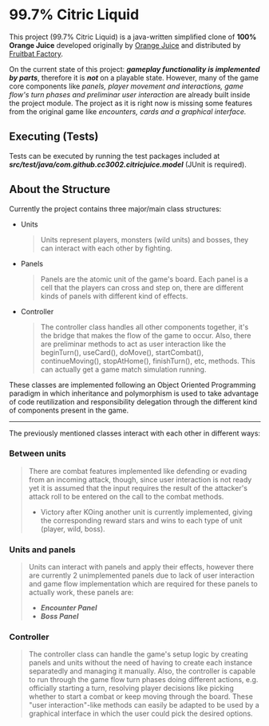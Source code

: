   
    
  
# 99.7% Citric Liquid  
  
    
This project (99.7% Citric Liquid) is a java-written simplified clone of **100% Orange Juice** developed originally by [Orange Juice](http://daidai.moo.jp/) and distributed by [Fruitbat Factory](https://fruitbatfactory.com/).  
  
    
  
On the current state of this project: ***gameplay functionality is implemented by parts***, therefore it is ***not*** on a playable state. However, many of the game core components like *panels, player movement and interactions, game flow's turn phases and preliminar user interaction* are already built inside the project module. The project as it is right now is missing some features from the original game like *encounters, cards and a graphical interface.*
  
  
## Executing (Tests)  
    
Tests can be executed by running the test packages included at _**src/test/java/com.github.cc3002.citricjuice.model**_ (JUnit is required).  
  
## About the Structure  
  
    
Currently the project contains three major/main class structures:  
  
  
* Units
	>Units represent players, monsters (wild units) and bosses, they can interact with each other by fighting.
 * Panels  
	 >Panels are the atomic unit of the game's board. Each panel is a cell that the players can cross and step on, there are different kinds of panels with different kind of effects.
* Controller
	>The controller class handles all other components together, it's the bridge that makes the flow of the game to occur. Also, there are preliminar methods to act as user interaction like the beginTurn(), useCard(), doMove(), startCombat(), continueMoving(), stopAtHome(), finishTurn(), etc, methods. This can actually get a game match simulation running.
  
These classes are implemented following an Object Oriented Programming paradigm in which inheritance and polymorphism is used to take advantage of code reutilization and responsibility delegation through the different kind of components present in the game.
___  
The previously mentioned classes interact with each other in different ways:
  
### Between units  
  
    
> There are combat features implemented like defending or evading from an incoming attack, though, since user interaction is not ready yet it is assumed that the input requires the result of the attacker's attack roll to be entered on the call to the combat methods.  
> * Victory after KOing another unit is currently implemented, giving the corresponding reward stars and wins to each type of unit (player, wild, boss).  
  
    
### Units and panels  
  
> Units can interact with panels and apply their effects, however there are currently 2 unimplemented panels due to lack of user interaction and game flow implementation which are required for these panels to actually work, these panels are:  
>*  _**Encounter Panel**_  
> *  _**Boss Panel**_

### Controller
> The controller class can handle the game's setup logic by creating panels and units without the need of having to create each instance separatedly and managing it manually. 
> Also, the controller is capable to run through the game flow turn phases doing different actions, e.g. officially starting a turn, resolving player decisions like picking whether to start a combat or keep moving through the board.
> These "user interaction"-like methods can easily be adapted to be used by a graphical interface in which the user could pick the desired options.
